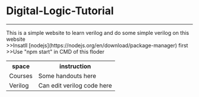 # Digital-Logic-Tutorial
<HR>
This is a simple website to learn verilog and do some simple verilog on this website<BR>
>>Insatll [nodejs](https://nodejs.org/en/download/package-manager) first<BR>
>>Use "npm start" in CMD of this floder
<table>
  <tr><th>space</th><th>instruction</th></tr>
  <tr><td>Courses</td><td>Some handouts here</td></tr>
  <tr><td>Verilog</td><td>Can edit verilog code here</td></tr>
</table>
